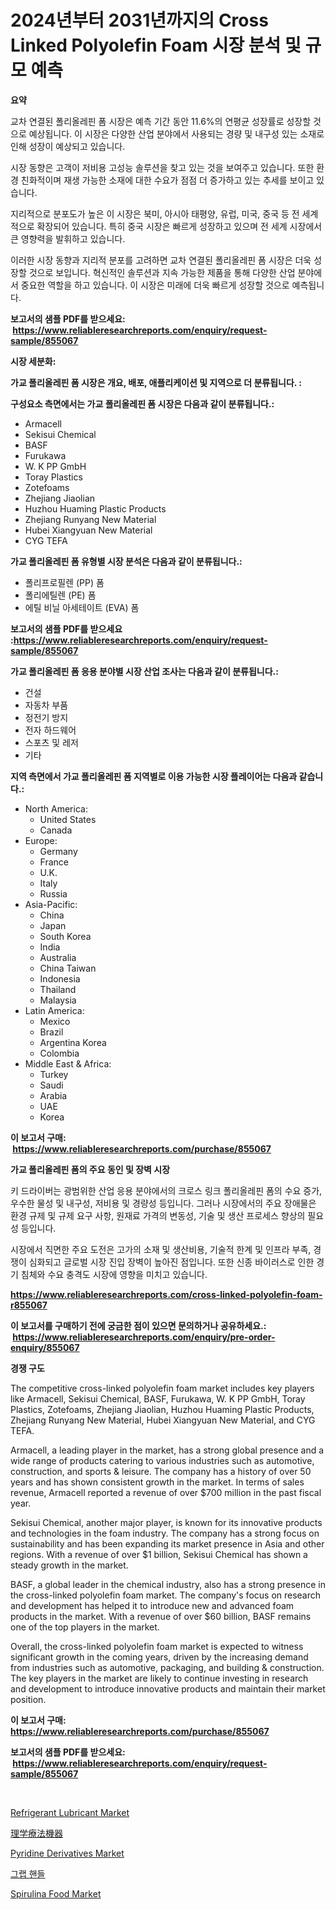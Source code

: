 <p><h1>2024년부터 2031년까지의 Cross Linked Polyolefin Foam 시장 분석 및 규모 예측</h1></p><p><strong>요약</strong></p>
<p><p>교차 연결된 폴리올레핀 폼 시장은 예측 기간 동안 11.6%의 연평균 성장률로 성장할 것으로 예상됩니다. 이 시장은 다양한 산업 분야에서 사용되는 경량 및 내구성 있는 소재로 인해 성장이 예상되고 있습니다.</p><p>시장 동향은 고객이 저비용 고성능 솔루션을 찾고 있는 것을 보여주고 있습니다. 또한 환경 친화적이며 재생 가능한 소재에 대한 수요가 점점 더 증가하고 있는 추세를 보이고 있습니다.</p><p>지리적으로 분포도가 높은 이 시장은 북미, 아시아 태평양, 유럽, 미국, 중국 등 전 세계적으로 확장되어 있습니다. 특히 중국 시장은 빠르게 성장하고 있으며 전 세계 시장에서 큰 영향력을 발휘하고 있습니다.</p><p>이러한 시장 동향과 지리적 분포를 고려하면 교차 연결된 폴리올레핀 폼 시장은 더욱 성장할 것으로 보입니다. 혁신적인 솔루션과 지속 가능한 제품을 통해 다양한 산업 분야에서 중요한 역할을 하고 있습니다. 이 시장은 미래에 더욱 빠르게 성장할 것으로 예측됩니다.</p></p>
<p><strong>보고서의 샘플 PDF를 받으세요: &nbsp;<a href="https://www.reliableresearchreports.com/enquiry/request-sample/855067">https://www.reliableresearchreports.com/enquiry/request-sample/855067</a></strong></p>
<p><strong>시장 세분화:</strong></p>
<p><strong> 가교 폴리올레핀 폼 시장은 개요, 배포, 애플리케이션 및 지역으로 더 분류됩니다. :</strong></p>
<p><strong>구성요소 측면에서는 가교 폴리올레핀 폼 시장은 다음과 같이 분류됩니다.:</strong></p>
<p><ul><li>Armacell</li><li>Sekisui Chemical</li><li>BASF</li><li>Furukawa</li><li>W. K PP GmbH</li><li>Toray Plastics</li><li>Zotefoams</li><li>Zhejiang Jiaolian</li><li>Huzhou Huaming Plastic Products</li><li>Zhejiang Runyang New Material</li><li>Hubei Xiangyuan New Material</li><li>CYG TEFA</li></ul></p>
<p><strong> 가교 폴리올레핀 폼 유형별 시장 분석은 다음과 같이 분류됩니다.:</strong></p>
<p><ul><li>폴리프로필렌 (PP) 폼</li><li>폴리에틸렌 (PE) 폼</li><li>에틸 비닐 아세테이트 (EVA) 폼</li></ul></p>
<p><strong>보고서의 샘플 PDF를 받으세요 :<a href="https://www.reliableresearchreports.com/enquiry/request-sample/855067">https://www.reliableresearchreports.com/enquiry/request-sample/855067</a></strong></p>
<p><strong> 가교 폴리올레핀 폼 응용 분야별 시장 산업 조사는 다음과 같이 분류됩니다.:</strong></p>
<p><ul><li>건설</li><li>자동차 부품</li><li>정전기 방지</li><li>전자 하드웨어</li><li>스포츠 및 레저</li><li>기타</li></ul></p>
<p><strong>지역 측면에서 가교 폴리올레핀 폼 지역별로 이용 가능한 시장 플레이어는 다음과 같습니다.:</strong></p>
<p><ul>
    <li>
        North America:
        <ul>
            <li>United States</li>
            <li>Canada</li>
        </ul>
    </li>
    <li>
        Europe:
        <ul>
            <li>Germany</li>
            <li>France</li>
            <li>U.K.</li>
            <li>Italy</li>
            <li>Russia</li>
        </ul>
    </li>
    <li>
        Asia-Pacific:
        <ul>
            <li>China</li>
            <li>Japan</li>
            <li>South Korea</li>
            <li>India</li>
            <li>Australia</li>
            <li>China Taiwan</li>
            <li>Indonesia</li>
            <li>Thailand</li>
            <li>Malaysia</li>
        </ul>
    </li>
    <li>
        Latin America:
        <ul>
            <li>Mexico</li>
            <li>Brazil</li>
            <li>Argentina Korea</li>
            <li>Colombia</li>
        </ul>
    </li>
    <li>
        Middle East & Africa:
        <ul>
            <li>Turkey</li>
            <li>Saudi</li>
            <li>Arabia</li>
            <li>UAE</li>
            <li>Korea</li>
        </ul>
    </li>
    </ul></p>
<p><strong>이 보고서 구매: &nbsp;<a href="https://www.reliableresearchreports.com/purchase/855067">https://www.reliableresearchreports.com/purchase/855067</a></strong></p>
<p><strong>가교 폴리올레핀 폼의 주요 동인 및 장벽 시장</strong></p>
<p><p>키 드라이버는 광범위한 산업 응용 분야에서의 크로스 링크 폴리올레핀 폼의 수요 증가, 우수한 물성 및 내구성, 저비용 및 경량성 등입니다. 그러나 시장에서의 주요 장애물은 환경 규제 및 규제 요구 사항, 원재료 가격의 변동성, 기술 및 생산 프로세스 향상의 필요성 등입니다.</p><p>시장에서 직면한 주요 도전은 고가의 소재 및 생산비용, 기술적 한계 및 인프라 부족, 경쟁이 심화되고 글로벌 시장 진입 장벽이 높아진 점입니다. 또한 신종 바이러스로 인한 경기 침체와 수요 충격도 시장에 영향을 미치고 있습니다.</p></p>
<p><strong><a href="https://www.reliableresearchreports.com/cross-linked-polyolefin-foam-r855067">https://www.reliableresearchreports.com/cross-linked-polyolefin-foam-r855067</a></strong></p>
<p><strong>이 보고서를 구매하기 전에 궁금한 점이 있으면 문의하거나 공유하세요.: &nbsp;<a href="https://www.reliableresearchreports.com/enquiry/pre-order-enquiry/855067">https://www.reliableresearchreports.com/enquiry/pre-order-enquiry/855067</a></strong></p>
<p><strong>경쟁 구도</strong></p>
<p><p>The competitive cross-linked polyolefin foam market includes key players like Armacell, Sekisui Chemical, BASF, Furukawa, W. K PP GmbH, Toray Plastics, Zotefoams, Zhejiang Jiaolian, Huzhou Huaming Plastic Products, Zhejiang Runyang New Material, Hubei Xiangyuan New Material, and CYG TEFA. </p><p>Armacell, a leading player in the market, has a strong global presence and a wide range of products catering to various industries such as automotive, construction, and sports & leisure. The company has a history of over 50 years and has shown consistent growth in the market. In terms of sales revenue, Armacell reported a revenue of over $700 million in the past fiscal year.</p><p>Sekisui Chemical, another major player, is known for its innovative products and technologies in the foam industry. The company has a strong focus on sustainability and has been expanding its market presence in Asia and other regions. With a revenue of over $1 billion, Sekisui Chemical has shown a steady growth in the market.</p><p>BASF, a global leader in the chemical industry, also has a strong presence in the cross-linked polyolefin foam market. The company's focus on research and development has helped it to introduce new and advanced foam products in the market. With a revenue of over $60 billion, BASF remains one of the top players in the market.</p><p>Overall, the cross-linked polyolefin foam market is expected to witness significant growth in the coming years, driven by the increasing demand from industries such as automotive, packaging, and building & construction. The key players in the market are likely to continue investing in research and development to introduce innovative products and maintain their market position.</p></p>
<p><strong>이 보고서 구매: &nbsp; <a href="https://www.reliableresearchreports.com/purchase/855067">https://www.reliableresearchreports.com/purchase/855067</a></strong></p>
<p><strong>보고서의 샘플 PDF를 받으세요: &nbsp;<a href="https://www.reliableresearchreports.com/enquiry/request-sample/855067">https://www.reliableresearchreports.com/enquiry/request-sample/855067</a></strong><strong></strong></p>
<p>&nbsp;</p>
<p><p><a href="https://issuu.com/reportprime-2/docs/refrigerant-lubricant-market-size-2030.pptx">Refrigerant Lubricant Market</a></p><p><a href="https://github.com/ppmazlotr77499/Market-Research-Report-List-1/blob/main/977251418224.md">理学療法機器</a></p><p><a href="https://issuu.com/reportprime-2/docs/pyridine-derivatives-market-size-2030.pptx">Pyridine Derivatives Market</a></p><p><a href="https://github.com/royErdmtyan906778/Market-Research-Report-List-1/blob/main/768599116714.md">그랩 핸들</a></p><p><a href="https://github.com/gulaimolin/Market-Research-Report-List-3/blob/main/spirulina-food-market.md">Spirulina Food Market</a></p></p>